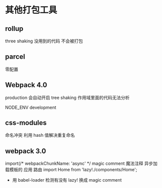 # 其他打包工具
## rollup
three shaking
没用到的代码 不会被打包

## parcel
零配置

## Webpack 4.0
production 会自动开启 tree shaking
作用域里面的代码无法分析

NODE_ENV development

## css-modules
命名冲突
利用 hash 值解决重复命名

## webpack 3.0
import(/* webpackChunkName: 'async' */
magic comment 魔法注释
异步加载模板的
应用 路由
import Home from 'lazy!./components/Home';

- 用 babel-loader 检测有没有 lazy! 换成 magic comment
